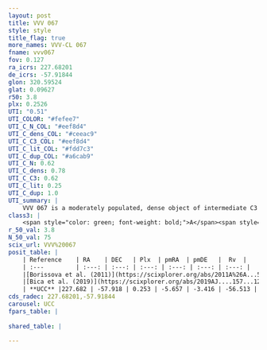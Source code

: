 ```yaml
---
layout: post
title: VVV 067
style: style
title_flag: true
more_names: VVV-CL 067
fname: vvv067
fov: 0.127
ra_icrs: 227.68201
de_icrs: -57.91844
glon: 320.59524
glat: 0.09627
r50: 3.8
plx: 0.2526
UTI: "0.51"
UTI_COLOR: "#fefee7"
UTI_C_N_COL: "#eef8d4"
UTI_C_dens_COL: "#ceeac9"
UTI_C_C3_COL: "#eef8d4"
UTI_C_lit_COL: "#fdd7c3"
UTI_C_dup_COL: "#a6cab9"
UTI_C_N: 0.62
UTI_C_dens: 0.78
UTI_C_C3: 0.62
UTI_C_lit: 0.25
UTI_C_dup: 1.0
UTI_summary: |
    VVV 067 is a moderately populated, dense object of intermediate C3 quality. It is poorly studied in the literature, with no articles listed in the last 6 years.
class3: |
    <span style="color: green; font-weight: bold;">A</span><span style="color: red; font-weight: bold;">C</span>
r_50_val: 3.8
N_50_val: 75
scix_url: VVV%20067
posit_table: |
    | Reference    | RA    | DEC   | Plx  | pmRA  | pmDE   |  Rv  |
    | :---         | :---: | :---: | :---: | :---: | :---: | :---: |
    |[Borissova et al. (2011)](https://scixplorer.org/abs/2011A%26A...532A.131B) | 227.65 | -57.912 | -- | -- | -- | -- |
    |[Bica et al. (2019)](https://scixplorer.org/abs/2019AJ....157...12B) | 227.658 | -57.911 | -- | -- | -- | -- |
    | **UCC** |227.682 | -57.918 | 0.253 | -5.657 | -3.416 | -56.513 | 
cds_radec: 227.68201,-57.91844
carousel: UCC
fpars_table: |
    
shared_table: |
    
---
```

